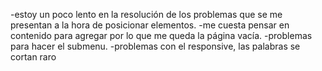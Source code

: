 -estoy un poco lento en la resolución de los problemas que se me presentan a la hora de posicionar elementos. 
-me cuesta pensar en contenido para agregar por lo que me queda la página vacía.
-problemas para hacer el submenu.
-problemas con el responsive, las palabras se cortan raro